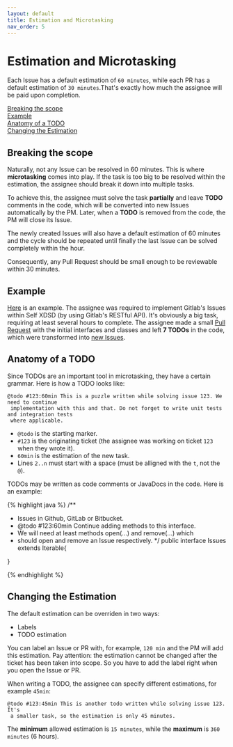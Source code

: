 ```yaml
---
layout: default
title: Estimation and Microtasking
nav_order: 5
---
```


# Estimation and Microtasking

Each Issue has a default estimation of ``60 minutes``, while each PR has a default estimation of ``30 minutes``.That's exactly how much the assignee will be paid upon completion.

<a href="#breaking-the-scope">Breaking the scope</a><br>
<a href="#example">Example</a><br>
<a href="#anatomy-of-a-todo">Anatomy of a TODO</a><br>
<a href="#changing-the-estimation">Changing the Estimation</a>

## Breaking the scope

Naturally, not any Issue can be resolved in 60 minutes. This is where **microtasking** comes into play. If the task is too big to be resolved within the estimation, the assignee should break it down into multiple tasks.

To achieve this, the assignee must solve the task **partially** and leave **TODO** comments in the code, which will be converted
into new Issues automatically by the PM. Later, when a **TODO** is removed from the code, the PM will close its Issue.

The newly created Issues will also have a default estimation of 60 minutes and the cycle should be repeated until finally the last Issue can be solved completely within the hour.

Consequently, any Pull Request should be small enough to be reviewable within 30 minutes.

## Example

[Here](https://github.com/self-xdsd/self-core/issues/717) is an example. The assignee was required to implement Gitlab's Issues within Self XDSD (by using Gitlab's RESTful API). It's obviously a big task, requiring at least several hours to complete. The assignee made a small [Pull Request](https://github.com/self-xdsd/self-core/pull/718) with the initial interfaces and classes and left **7 TODOs** in the code, which were transformed into [new Issues](https://github.com/self-xdsd/self-core/commit/f48613b20da5ced39b61277863a0e22c26e656f6#comments).

## Anatomy of a TODO

Since TODOs are an important tool in microtasking, they have a certain grammar.
Here is how a TODO looks like:

```
@todo #123:60min This is a puzzle written while solving issue 123. We need to continue
 implementation with this and that. Do not forget to write unit tests and integration tests
 where applicable.
```

* ``@todo`` is the starting marker.
* ``#123`` is the originating ticket (the assignee was working on ticket ``123`` when they wrote it).
* ``60min`` is the estimation of the new task.
* Lines ``2..n`` must start with a space (must be alligned with the ``t``, not the ``@``).

TODOs may be written as code comments or JavaDocs in the code. Here is an example:

{% highlight java %}
/**
 * Issues in Github, GitLab or Bitbucket.
 * @todo #123:60min Continue adding methods to this interface.
 *  We will need at least methods open(...) and remove(...) which
 *  should open and remove an Issue respectively.
 */
public interface Issues extends Iterable<Issue>{

}

{% endhighlight %}

## Changing the Estimation

The default estimation can be overriden in two ways:

* Labels
* TODO estimation

You can label an Issue or PR with, for example, ``120 min`` and the PM will add this estimation.
Pay attention: the estimation cannot be changed after the ticket has been taken into scope.
So you have to add the label right when you open the Issue or PR.

When writing a TODO, the assignee can specify different estimations, for example ``45min``:

```
@todo #123:45min This is another todo written while solving issue 123. It's
 a smaller task, so the estimation is only 45 minutes.
```

The **minimum** allowed estimation is ``15 minutes``, while the **maximum** is ``360 minutes`` (6 hours).
